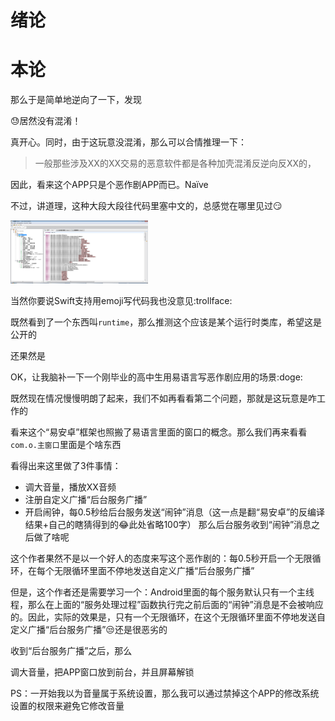 # 绪论

# 本论

那么于是简单地逆向了一下，发现

:sweat:居然没有混淆！

真开心。同时，由于这玩意没混淆，那么可以合情推理一下：

> 一般那些涉及XX的XX交易的恶意软件都是各种加壳混淆反逆向反XX的，

因此，看来这个APP只是个恶作剧APP而已。Naïve
 
不过，讲道理，这种大段大段往代码里塞中文的，总感觉在哪里见过:smirk:

<img src="images/91ee1463-fe77-4013-8086-86a0b21fbfee.png" alt="Anko logo" height="101" width="220" />

当然你要说Swift支持用emoji写代码我也没意见:trollface:

既然看到了一个东西叫`runtime`，那么推测这个应该是某个运行时类库，希望这是公开的

还果然是
 
OK，让我脑补一下一个刚毕业的高中生用易语言写恶作剧应用的场景:doge:

既然现在情况慢慢明朗了起来，我们不如再看看第二个问题，那就是这玩意是咋工作的
 
看来这个“易安卓”框架也照搬了易语言里面的窗口的概念。那么我们再来看看`com.o.主窗口`里面是个啥东西
 
 
看得出来这里做了3件事情：

* 调大音量，播放XX音频
* 注册自定义广播“后台服务广播”
* 开启闹钟，每0.5秒给后台服务发送“闹钟”消息（这一点是翻“易安卓”的反编译结果+自己的瞎猜得到的:joy:此处省略100字）
那么后台服务收到“闹钟”消息之后做了啥呢
 
这个作者果然不是以一个好人的态度来写这个恶作剧的：每0.5秒开启一个无限循环，在每个无限循环里面不停地发送自定义广播“后台服务广播”

但是，这个作者还是需要学习一个：Android里面的每个服务默认只有一个主线程，那么在上面的“服务处理过程”函数执行完之前后面的“闹钟”消息是不会被响应的。因此，实际的效果是，只有一个无限循环，在这个无限循环里面不停地发送自定义广播“后台服务广播”:unamused:还是很恶劣的

收到“后台服务广播”之后，那么
 
调大音量，把APP窗口放到前台，并且屏幕解锁

PS：一开始我以为音量属于系统设置，那么我可以通过禁掉这个APP的修改系统设置的权限来避免它修改音量

